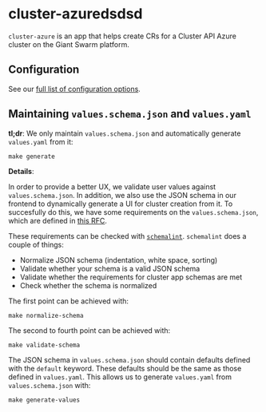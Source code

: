 # cluster-azuredsdsd

`cluster-azure` is an app that helps create CRs for a Cluster API Azure cluster on the Giant Swarm platform.

## Configuration

See our [full list of configuration options](helm/cluster-azure/README.md).

## Maintaining `values.schema.json` and `values.yaml`

**tl;dr**: We only maintain `values.schema.json` and automatically generate `values.yaml` from it:

```
make generate
```

**Details**:

In order to provide a better UX, we validate user values against `values.schema.json`. In addition, we also use the JSON schema in our frontend to dynamically generate a UI for cluster creation from it. To succesfully do this, we have some requirements on the `values.schema.json`, which are defined in [this RFC](https://github.com/giantswarm/rfc/pull/55).

These requirements can be checked with [`schemalint`](https://github.com/giantswarm/schemalint). `schemalint` does a couple of things:

- Normalize JSON schema (indentation, white space, sorting)  
- Validate whether your schema is a valid JSON schema
- Validate whether the requirements for cluster app schemas are met
- Check whether the schema is normalized

The first point can be achieved with:

```
make normalize-schema
```

The second to fourth point can be achieved with:

```
make validate-schema
```

The JSON schema in `values.schema.json` should contain defaults defined with the `default` keyword. These defaults should be the same as those defined in `values.yaml`. This allows us to generate `values.yaml` from `values.schema.json` with:

```
make generate-values
```

